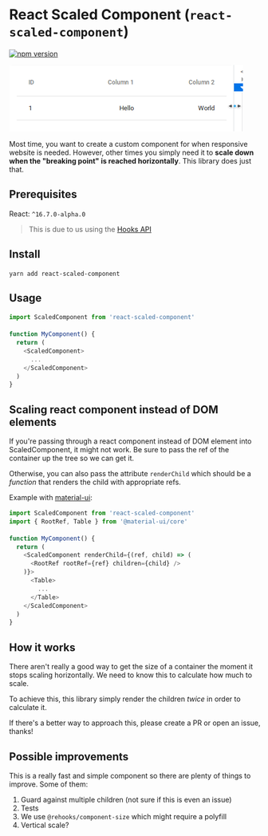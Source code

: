# React Scaled Component (`react-scaled-component`)
[![npm version](https://badge.fury.io/js/react-scaled-component.svg)](https://badge.fury.io/js/react-scaled-component)

![](media/demo.gif)

Most time, you want to create a custom component for when responsive website is needed. However, other times you simply need it to **scale down when the "breaking point" is reached horizontally**. This library does just that.

## Prerequisites
React: `^16.7.0-alpha.0`
> This is due to us using the [Hooks API](https://reactjs.org/docs/hooks-intro.html)

## Install
```
yarn add react-scaled-component
```

## Usage
```js
import ScaledComponent from 'react-scaled-component'

function MyComponent() {
  return (
    <ScaledComponent>
      ...
    </ScaledComponent>
  )
}
```

## Scaling react component instead of DOM elements

If you're passing through a react component instead of DOM element into ScaledComponent, it might not work. Be sure to pass the ref of the container up the tree so we can get it.

Otherwise, you can also pass the attribute `renderChild` which should be a *function* that renders the child with appropriate refs.

Example with [material-ui](https://material-ui.com/api/root-ref/#__next):
```js
import ScaledComponent from 'react-scaled-component'
import { RootRef, Table } from '@material-ui/core'

function MyComponent() {
  return (
    <ScaledComponent renderChild={(ref, child) => (
      <RootRef rootRef={ref} children={child} />
    )}>
      <Table>
        ...
      </Table>
    </ScaledComponent>
  )
}
```

## How it works

There aren't really a good way to get the size of a container the moment it stops scaling horizontally. We need to know this to calculate how much to scale.

To achieve this, this library simply render the children *twice* in order to calculate it.

If there's a better way to approach this, please create a PR or open an issue, thanks!

## Possible improvements

This is a really fast and simple component so there are plenty of things to improve. Some of them: 
1. Guard against multiple children (not sure if this is even an issue)
2. Tests
3. We use `@rehooks/component-size` which might require a polyfill
4. Vertical scale?